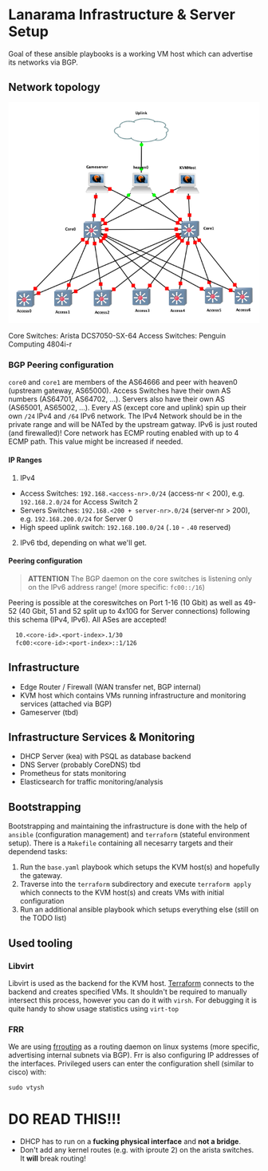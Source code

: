 # Lanarama Infrastructure & Server Setup

Goal of these ansible playbooks is a working VM host which can advertise its networks via BGP.

## Network topology
![network topology](.assets/img/topo.png)

Core Switches: Arista DCS7050-SX-64
Access Switches: Penguin Computing 4804i-r

### BGP Peering configuration
`core0` and `core1` are members of the AS64666 and peer with heaven0 (upstream gateway, AS65000). Access Switches have their own AS numbers (AS64701, AS64702, ...). Servers also have their own AS (AS65001, AS65002, ...). Every AS (except core and uplink) spin up their own `/24` IPv4 and `/64` IPv6 network. The IPv4 Network should be in the private range and will be NATed by the upstream gatway. IPv6 is just routed (and firewalled)!
Core network has ECMP routing enabled with up to 4 ECMP path. This value might be increased if needed.

#### IP Ranges
1. IPv4
  - Access Switches: `192.168.<access-nr>.0/24` (access-nr < 200), e.g. `192.168.2.0/24` for Access Switch 2
  - Servers Switches: `192.168.<200 + server-nr>.0/24` (server-nr > 200), e.g. `192.168.200.0/24` for Server 0
  - High speed uplink switch: `192.168.100.0/24` (`.10` - `.40` reserved)
2. IPv6 tbd, depending on what we'll get.

#### Peering configuration
> **ATTENTION** The BGP daemon on the core switches is listening only on the IPv6 address range! (more specific: `fc00::/16`)

Peering is possible at the coreswitches on Port 1-16 (10 Gbit) as well as 49-52 (40 Gbit, 51 and 52 split up to 4x10G for Server connections) following this schema (IPv4, IPv6). All ASes are accepted!
```
  10.<core-id>.<port-index>.1/30
  fc00:<core-id>:<port-index>::1/126
```

## Infrastructure
- Edge Router / Firewall (WAN transfer net, BGP internal)
- KVM host which contains VMs running infrastructure and monitoring services (attached via BGP)
- Gameserver (tbd)

## Infrastructure Services & Monitoring
- DHCP Server (kea) with PSQL as database backend
- DNS Server (probably CoreDNS) tbd
- Prometheus for stats monitoring
- Elasticsearch for traffic monitoring/analysis

## Bootstrapping
Bootstrapping and maintaining the infrastructure is done with the help of `ansible` (configuration management) and `terraform` (stateful environment setup).
There is a `Makefile` containing all necesarry targets and their dependend tasks:

1. Run the `base.yaml` playbook which setups the KVM host(s) and hopefully the gateway.
2. Traverse into the `terraform` subdirectory and execute `terraform apply` which connects to the KVM host(s) and creats VMs with initial configuration
3. Run an additional ansible playbook which setups everything else (still on the TODO list)


## Used tooling

### Libvirt
Libvirt is used as the backend for the KVM host. [Terraform](https://www.terraform.io) connects to the backend and creates specified VMs. It shouldn't be required to manually intersect this process, however you can do it with `virsh`. For debugging it is quite handy to show usage statistics using `virt-top`

### FRR
We are using [frrouting](https://frrouting.org) as a routing daemon on linux systems (more specific, advertising internal subnets via BGP). Frr is also configuring IP addresses of the interfaces.
Privileged users can enter the configuration shell (similar to cisco) with:
```
sudo vtysh
```

# DO READ THIS!!!
- DHCP has to run on a **fucking physical interface** and **not a bridge**.
- Don't add any kernel routes (e.g. with iproute 2) on the arista switches. It **will** break routing!
